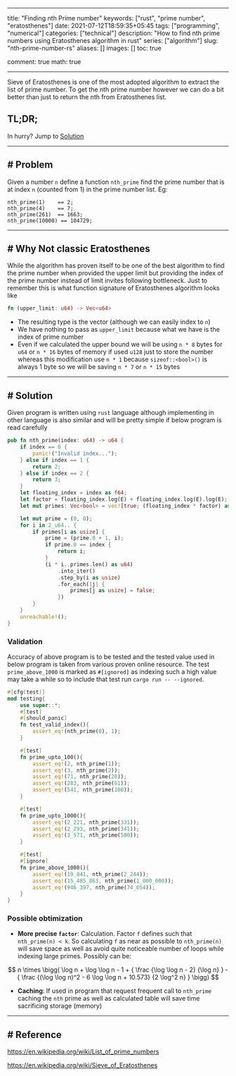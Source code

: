 
---
title: "Finding nth Prime number"
keywords: ["rust", "prime number", "eratosthenes"]
date: 2021-07-12T18:59:35+05:45
tags: ["programming", "numerical"]
categories: ["technical"]
description: "How to find nth prime numbers using Eratosthenes algorithm in rust"
series: ["algorithm"]
slug: "nth-prime-number-rs"
aliases: []
images: []
toc: true

comment: true
math: true

---

Sieve of Eratosthenes is one of the most adopted algorithm to extract the list of prime number. To get the nth prime number however we can do a bit better than just to return the nth from Eratosthenes list.
<!-- more -->

## TL;DR;
In hurry? Jump to [Solution](#-solution)

---
## # Problem
Given a number `n` define a function `nth_prime` find the prime number that is at index `n` (counted from 1) in the prime number list.
Eg:
```
nth_prime(1)    == 2;
nth_prime(4)    == 7;
nth_prime(261)  == 1663;
nth_prime(10000) == 104729;
```
---
## # Why Not classic Eratosthenes
While the algorithm has proven itself to be one of the best algorithm to find the prime number when provided the upper limit but providing the index of the prime number instead of limit invites following bottleneck. Just to remember this is what function signature of Eratosthenes algorithm looks like
```rust
fn (upper_limit: u64) -> Vec<u64>
```
* The resulting type is the vector (although we can easily index to `n`)
* We have nothing to pass as `upper_limit` because what we have is the index of prime number
* Even if we calculated the upper bound we will be using `n * 8` bytes for `u64`  or  `n * 16` bytes of memory if used `u128` just to store the number  whereas this modification use  `n * 1` because `sizeof::<bool>()` is always 1 byte so we will be saving `n * 7` or `n * 15` bytes

---
## # Solution
Given program is written using `rust` language although implementing in other language is also similar and will be pretty simple if below program is read carefully
```rust
pub fn nth_prime(index: u64) -> u64 {
    if index == 0 {
		panic!("Invalid index...");
	} else if index == 1 {
        return 2;
    } else if index == 2 {
        return 3;
    }
    let floating_index = index as f64;
    let factor = floating_index.log(E) + floating_index.log(E).log(E);
    let mut primes: Vec<bool> = vec![true; (floating_index * factor) as usize];

    let mut prime = (0, 0);
    for i in 2_u64.. {
        if primes[i as usize] {
            prime = (prime.0 + 1, i);
            if prime.0 == index {
                return i;
            }
            (i * i..primes.len() as u64)
                .into_iter()
                .step_by(i as usize)
                .for_each(|j| {
                    primes[j as usize] = false;
                })
        }
    }
    unreachable!();
}
```

###  Validation
Accuracy of above program is to be tested and the tested value used in below program is taken from various proven online resource. The test `prime_above_1000` is marked as `#[ignored]` as indexing such a high value may take a while so to include that test run `cargo run -- --ignored`.
```rust
#[cfg(test)]
mod testing{
    use super::*;
    #[test]
    #[should_panic]
    fn test_valid_index(){
        assert_eq!(nth_prime(0), 1);
    }

    #[test]
    fn prime_upto_100(){
        assert_eq!(2, nth_prime(1));
        assert_eq!(3, nth_prime(2));
        assert_eq!(71, nth_prime(20));
        assert_eq!(283, nth_prime(61));
        assert_eq!(541, nth_prime(100));
    }

    #[test]
    fn prime_upto_1000(){
        assert_eq!(2_221, nth_prime(331));
        assert_eq!(2_293, nth_prime(341));
        assert_eq!(3_571, nth_prime(500));
    }

    #[test]
    #[ignore]
    fn prime_above_1000(){
        assert_eq!(19_841, nth_prime(2_244));
        assert_eq!(15_485_863, nth_prime(1_000_000));
        assert_eq!(946_397, nth_prime(74_654));
    }
}
```

### Possible obtimization
* __More precise `factor`__:  Calculation. Factor `f` defines such that `nth_prime(n) < k`.  So calculating `f` as near as possible to `nth_prime(n)` will save space as well as avoid quite noticeable number of loops while indexing large primes. Possibly can be:
<!--n (log n + log log n - 1 + (log log (n) - 2)/log n - ((log log (n))2 - 6 log log (n) + 11)/(2 log2 n)). -->
$$ n \times \bigg(  \log n + \log \log n - 1  + { \frac {\log \log n - 2} {\log n} } - { \frac {(\log \log n)^2 - 6 \log \log n + 10.573} {2 \log^2 n} } \bigg) $$


* __Caching__: If used in program that request frequent call to `nth_prime` caching the `nth` prime as well as calculated table will save time sacrificing storage (memory)

---
## # Reference
https://en.wikipedia.org/wiki/List_of_prime_numbers

https://en.wikipedia.org/wiki/Sieve_of_Eratosthenes
